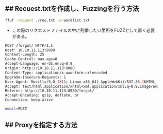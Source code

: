 ## ## Recuest.txtを作成し、Fuzzingを行う方法
```sh
ffuf -request ./req.txt -w wordlist.txt
```
- この際のリクエストファイルの中に列挙したい箇所をFUZZとして置く必要がある。
```sh
POST /forgot/ HTTP/1.1
Host: 10.10.11.113:8080
Content-Length: 25
Cache-Control: max-age=0
Accept-Language: en-US,en;q=0.9
Origin: http://10.10.11.113:8080
Content-Type: application/x-www-form-urlencoded
Upgrade-Insecure-Requests: 1
User-Agent: Mozilla/5.0 (X11; Linux x86_64) AppleWebKit/537.36 (KHTML, like Gecko) Chrome/133.0.0.0 Safari/537.36
Accept: text/html,application/xhtml+xml,application/xml;q=0.9,image/avif,image/webp,image/apng,*/*;q=0.8,application/signed-exchange;v=b3;q=0.7
Referer: http://10.10.11.113:8080/forgot/
Accept-Encoding: gzip, deflate, br
Connection: keep-alive

email=FUZZ
```

## ## Proxyを指定する方法
